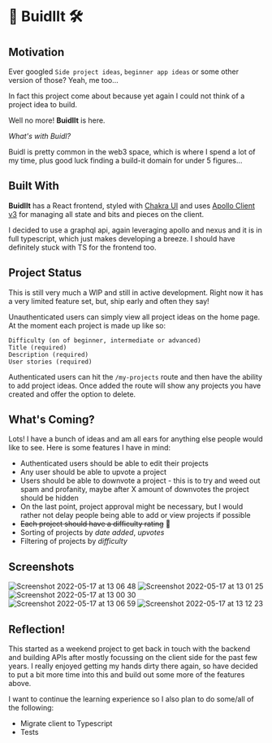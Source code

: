 # 👷 BuidlIt 🛠️

## Motivation

Ever googled `Side project ideas`, `beginner app ideas` or some other version of those? Yeah, me too...

In fact this project come about because yet again I could not think of a project idea to build.

Well no more! **BuidlIt** is here.

_What's with Buidl?_

Buidl is pretty common in the web3 space, which is where I spend a lot of my time, plus good luck finding a build-it domain for under 5 figures...

## Built With

**BuidlIt** has a React frontend, styled with [Chakra UI](https://chakra-ui.com/) and uses [Apollo Client v3](https://www.apollographql.com/docs/react/) for managing all state and bits and pieces on the client.

I decided to use a graphql api, again leveraging apollo and nexus and it is in full typescript, which just makes developing a breeze. I should have definitely stuck with TS for the frontend too.

## Project Status

This is still very much a WIP and still in active development. Right now it has a very limited feature set, but, ship early and often they say!

Unauthenticated users can simply view all project ideas on the home page. At the moment each project is made up like so:

```
Difficulty (on of beginner, intermediate or advanced)
Title (required)
Description (required)
User stories (required)
```

Authenticated users can hit the `/my-projects` route and then have the ability to add project ideas. Once added the route will show any projects you have created and offer the option to delete.

## What's Coming?

Lots! I have a bunch of ideas and am all ears for anything else people would like to see. Here is some features I have in mind:

- Authenticated users should be able to edit their projects
- Any user should be able to upvote a project
- Users should be able to downvote a project - this is to try and weed out spam and profanity, maybe after X amount of downvotes the project should be hidden
- On the last point, project approval might be necessary, but I would rather not delay people being able to add or view projects if possible
- ~~Each project should have a difficulty rating~~ 🔫
- Sorting of projects by _date added_, _upvotes_
- Filtering of projects by _difficulty_

## Screenshots

![Screenshot 2022-05-17 at 13 06 48](https://user-images.githubusercontent.com/39712238/168807386-cc6cccda-a04e-44c9-8181-4c9d0242b208.png)
![Screenshot 2022-05-17 at 13 01 25](https://user-images.githubusercontent.com/39712238/168807407-08851348-0824-4229-bfe1-dd96ed884674.png)
![Screenshot 2022-05-17 at 13 00 30](https://user-images.githubusercontent.com/39712238/168807422-f06c40e7-7513-4572-a9de-f44d33ddbf8a.png)
![Screenshot 2022-05-17 at 13 06 59](https://user-images.githubusercontent.com/39712238/168807429-95c952ef-1bc8-406b-85f8-2b66b5a59d96.png)
![Screenshot 2022-05-17 at 13 12 23](https://user-images.githubusercontent.com/39712238/168808065-17e3380d-698f-47e3-8efe-715a366a974d.png)

## Reflection!

This started as a weekend project to get back in touch with the backend and building APIs after mostly focussing on the client side for the past few years. I really enjoyed getting my hands dirty there again, so have decided to put a bit more time into this and build out some more of the features above.

I want to continue the learning experience so I also plan to do some/all of the following:

- Migrate client to Typescript
- Tests
